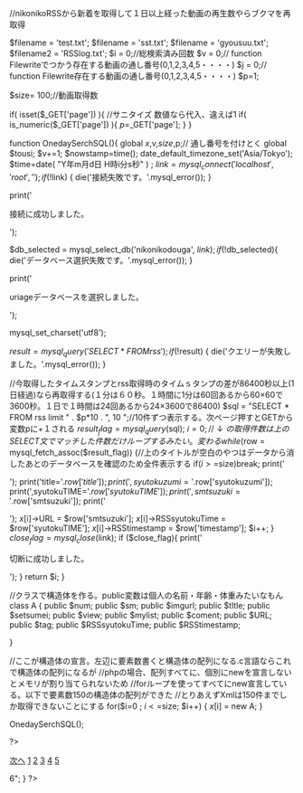 
//nikonikoRSSから新着を取得して１日以上経った動画の再生数やらブクマを再取得
<html>
<head>
<meta http-equiv="Content-Type" content="text/html; charset=utf-8">
<title>ライブドアの天気予報を表示する</title>
</head>
 <body>
<?php

$filename = 'test.txt';
$filename = 'sst.txt';
$filename = 'gyousuu.txt';
$filename2 = 'RSSlog.txt';
$i = 0;//総検索済み回数
$v = 0;// function Filewriteでつかう存在する動画の通し番号(0,1,2,3,4,5・・・・)
$j = 0;// function Filewrite存在する動画の通し番号(0,1,2,3,4,5・・・・)
  $p=1;

$size= 100;//動画取得数

  if(  isset($_GET['page'])  ){  //サニタイズ 数値なら代入、違えば1
    if( is_numeric($_GET['page']) ){
      $p=$_GET['page'];
    }
  }

function OnedaySerchSQL(){
global $x,$v,$size,$p;// 通し番号を付けとく
global $tousi;
$v+=1;
$nowstamp=time();
date_default_timezone_set('Asia/Tokyo');
$time=date( "Y年m月d日 H時i分s秒" ) ;
$link = mysql_connect('localhost', 'root', '');
if (!$link) {
    die('接続失敗です。'.mysql_error());
}

print('<p>接続に成功しました。</p>');

$db_selected = mysql_select_db('nikonikodouga', $link);
if (!$db_selected){
    die('データベース選択失敗です。'.mysql_error());
}

print('<p>uriageデータベースを選択しました。</p>');

mysql_set_charset('utf8');

$result = mysql_query('SELECT * FROM rss');
if (!$result) {
    die('クエリーが失敗しました。'.mysql_error());
}

//今取得したタイムスタンプとrss取得時のタイムｓタンプの差が86400秒以上(1日経過)なら再取得する(１分は６０秒。１時間に1分は60回あるから60×60で3600秒。１日で１時間は24回あるから24×3600で86400)
$sql = "SELECT * FROM rss limit " . $p*10 . ", 10 ";//10件ずつ表示する。次ページ押すとGETから変数pに+１される
$result_flag = mysql_query($sql);
$i = 0;
//↓の取得件数は上のSELECT文でマッチした件数だけループするみたい。変わる
while ($row = mysql_fetch_assoc($result_flag)) {//上のタイトルが空白のやつはデータから消したあとのデータベースを確認のため全件表示する
    if($i>=$size)break;
    print('<p>');
    print('title='.$row['title']);
    print(',syutokuzumi='.$row['syutokuzumi']);
    print(',syutokuTIME='.$row['syutokuTIME']);
    print(',smtsuzuki='.$row['smtsuzuki']);
    print('</p>');
   $x[$i]->URL   = $row['smtsuzuki'];
   $x[$i]->RSSsyutokuTime   = $row['syutokuTIME'];
   $x[$i]->RSStimestamp   = $row['timestamp'];
$i++;
}
$close_flag = mysql_close($link);
if ($close_flag){
    print('<p>切断に成功しました。</p>');
} return $i;
}





//クラスで構造体を作る。public変数は個人の名前・年齢・体重みたいなもん
class A
{
  public $num;
  public $sm;
  public $imgurl;
  public $tltle;
  public $setsumei;
  public $view;
  public $mylist;
  public $coment;
  public $URL;
  public $tag;
  public $RSSsyutokuTime;
  public $RSStimestamp;

}
 
//ここが構造体の宣言。左辺に要素数書くと構造体の配列になる.c言語ならこれで構造体の配列になるが
//phpの場合、配列すべてに、個別にnewを宣言しないとメモリが割り当てられないため
//forループを使ってすべてにnew宣言している。以下で要素数150の構造体の配列ができた
//とりあえずXmlは150件までしか取得できないことにする
for($i=0 ; $i<=$size; $i++) {
$x[$i] = new A;
}


 OnedaySerchSQL();

 ?>


<a href="?page=<?php echo $p+1; ?>">次へ</a>
<a href="?page=<?php echo $p+1; ?>">1</a>
<a href="?page=<?php echo $p+2; ?>">2</a>
<a href="?page=<?php echo $p+3; ?>">3</a>
<a href="?page=<?php echo $p+4; ?>">4</a>
<a href="?page=<?php echo $p+5; ?>">5</a>
<?php
$page = $_REQUEST["page"];
$ketsu=$page-5;

  for($i=$ketsu ; $i<6; $i++){
echo "<a href=?page=", $i, ">6</a>";
 }

?>

</body>
</html> 
